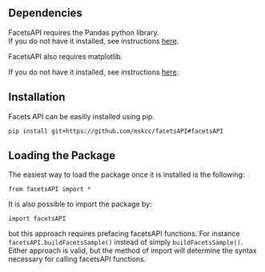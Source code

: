 ## Dependencies

FacetsAPI requires the Pandas python library.  
If you do not have it installed, see instructions [here](https://pandas.pydata.org/docs/getting_started/install.html).

FacetsAPI also requires matplotlib. 

If you do not have it installed, see instructions [here](https://matplotlib.org/stable/users/installing/index.html).


## Installation

Facets API can be easilly installed using pip.

```
pip install git+https://github.com/mskcc/facetsAPI#facetsAPI
```

## Loading the Package
 
The easiest way to load the package once it is installed is the following:

```
from facetsAPI import *
```

It is also possible to import the package by:

```
import facetsAPI
```

but this approach requires prefacing facetsAPI functions.  For instance `facetsAPI.buildFacetsSample()` instead of simply `buildFacetsSample()`. 
Either approach is valid, but the method of import will determine the syntax necessary for calling facetsAPI functions.
